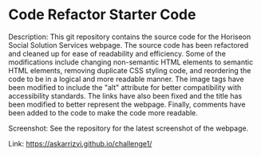 # Code Refactor Starter Code
Description:
This git repository contains the source code for the Horiseon Social Solution Services webpage.
The source code has been refactored and cleaned up for ease of readability and efficiency. Some of the modifications include changing non-semantic HTML elements to semantic HTML elements, removing duplicate CSS styling code, and reordering the code to be in a logical and more readable manner. The image tags have been modified to include the "alt" attribute for better compatibility with accessibility standards. The links have also been fixed and the title has been modified to better represent the webpage. Finally, comments have been added to the code to make the code more readable.

Screenshot: 
See the repository for the latest screenshot of the webpage.

Link: https://askarrizvi.github.io/challenge1/